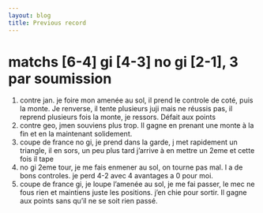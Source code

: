```yaml
---
layout: blog
title: Previous record
---
```

# matchs [6-4] gi [4-3] no gi [2-1], 3 par soumission
1. contre jan. je foire mon amenée au sol, il prend le controle de coté, puis la monte. Je renverse, il tente plusieurs juji mais ne réussis pas, il reprend plusieurs fois la monte, je ressors. Défait aux points
2. contre geo, jmen souviens plus trop. Il gagne en prenant une monte à la fin et en la maintenant solidement.
3. coupe de france no gi, je prend dans la garde, j met rapidement un triangle, il en sors, un peu plus tard j’arrive à en mettre un 2eme et cette fois il tape
4. no gi 2eme tour, je me fais enmener au sol, on tourne pas mal. l a de bons controles. je perd 4-2 avec 4 avantages a 0 pour moi.
5. coupe de france gi, je loupe l’amenée au sol, je me fai passer, le mec ne fous rien et maintiens juste les positions. j’en chie pour sortir. Il gagne aux points sans qu’il ne se soit rien passé.